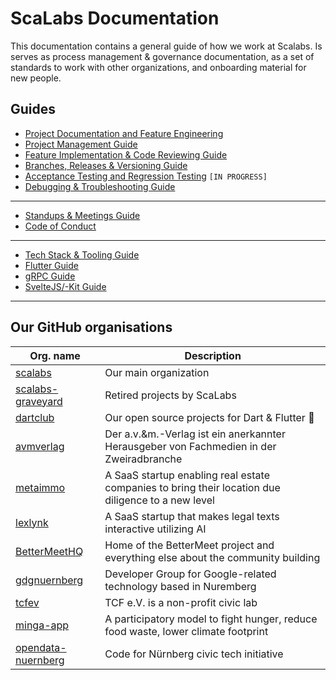 # ScaLabs Documentation

This documentation contains a general guide of how we work at Scalabs. Is serves as process management & governance documentation, as a set of standards to work with other organizations, and onboarding material for new people.

## Guides

- [Project Documentation and Feature Engineering](https://github.com/scalabs/documentation/blob/main/guides/project-documentation.md)
- [Project Management Guide](https://github.com/scalabs/documentation/blob/main/guides/project-manangement.md)
- [Feature Implementation & Code Reviewing Guide](https://github.com/scalabs/documentation/blob/main/guides/feature-impl-code-review.md)
- [Branches, Releases & Versioning Guide](https://github.com/scalabs/documentation/blob/main/guides/branches-releases-versioning.md)
- [Acceptance Testing and Regression Testing](./#) `[IN PROGRESS]`
- [Debugging & Troubleshooting Guide](https://github.com/scalabs/documentation/blob/main/guides/debugging.md)

---

- [Standups & Meetings Guide](https://github.com/scalabs/documentation/blob/main/guides/standups-meetings.md)
- [Code of Conduct](https://github.com/scalabs/documentation/blob/main/CODE-OF-CONDUCT.md)

---

- [Tech Stack & Tooling Guide](https://github.com/scalabs/documentation/blob/main/guides/tech-stack-tooling.md)
- [Flutter Guide](https://github.com/scalabs/documentation/blob/main/guides/flutter.md)
- [gRPC Guide](https://github.com/scalabs/documentation/blob/main/guides/grpc.md)
- [SvelteJS/-Kit Guide](https://github.com/scalabs/documentation/blob/main/guides/svelte.md)

---

## Our GitHub organisations

| Org. name                                                   | Description                                                                                        |
| ----------------------------------------------------------- | -------------------------------------------------------------------------------------------------- |
| [scalabs](https://github.com/scalabs)                       | Our main organization                                                                              |
| [scalabs-graveyard](https://github.com/scalabs-graveyard)   | Retired projects by ScaLabs                                                                        |
| [dartclub](https://github.com/dartclub)                     | Our open source projects for Dart & Flutter :blue_heart:                                           |
| [avmverlag](https://github.com/avmverlag)                   | Der a.v.&m.-Verlag ist ein anerkannter Herausgeber von Fachmedien in der Zweiradbranche            |
| [metaimmo](https://github.com/metaimmo)                     | A SaaS startup enabling real estate companies to bring their location due diligence to a new level |
| [lexlynk](https://github.com/lexlynk)                       | A SaaS startup that makes legal texts interactive utilizing AI                                     |
| [BetterMeetHQ](https://github.com/BetterMeetHQ)             | Home of the BetterMeet project and everything else about the community building                    |
| [gdgnuernberg](https://github.com/gdgnuernberg)             | Developer Group for Google-related technology based in Nuremberg                                   |
| [tcfev](https://github.com/tcfev)                           | TCF e.V. is a non-profit civic lab                                                                 |
| [minga-app](https://github.com/minga-app)                   | A participatory model to fight hunger, reduce food waste, lower climate footprint                  |
| [opendata-nuernberg](https://github.com/opendata-nuernberg) | Code for Nürnberg civic tech initiative                                                            |
